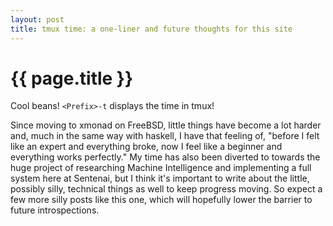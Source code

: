 ```yaml
---
layout: post
title: tmux time: a one-liner and future thoughts for this site
---
```


{{ page.title }}
================

Cool beans! `<Prefix>-t` displays the time in tmux!

Since moving to xmonad on FreeBSD, little things have become a lot
harder and, much in the same way with haskell, I have that feeling of,
"before I felt like an expert and everything broke, now I feel like a
beginner and everything works perfectly." My time has also been diverted
to towards the huge project of researching Machine Intelligence and
implementing a full system here at Sentenai, but I think it's important
to write about the little, possibly silly, technical things as well to
keep progress moving. So expect a few more silly posts like this one,
which will hopefully lower the barrier to future introspections.
